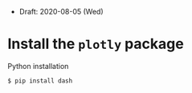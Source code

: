 * Draft: 2020-08-05 (Wed)

# Install the `plotly` package

Python installation

```bash
$ pip install dash
```

